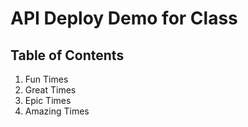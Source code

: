 # API Deploy Demo for Class

## Table of Contents

1. Fun Times
2. Great Times
3. Epic Times
4. Amazing Times